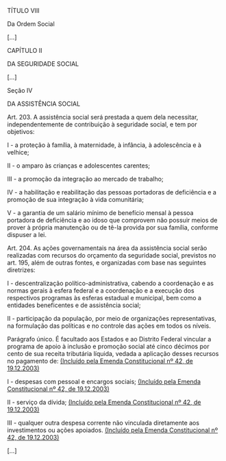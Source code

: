 TÍTULO VIII

Da Ordem Social

[…]

CAPÍTULO II

DA SEGURIDADE SOCIAL

[…]

Seção IV

DA ASSISTÊNCIA SOCIAL

Art. 203. A assistência social será prestada a quem dela necessitar, independentemente de contribuição à seguridade social, e tem por objetivos: 

I - a proteção à família, à maternidade, à infância, à adolescência e à velhice;

II - o amparo às crianças e adolescentes carentes;

III - a promoção da integração ao mercado de trabalho;

IV - a habilitação e reabilitação das pessoas portadoras de deficiência e a promoção de sua integração à vida comunitária;

V - a garantia de um salário mínimo de benefício mensal à pessoa portadora de deficiência e ao idoso que comprovem não possuir meios de prover à própria manutenção ou de tê-la provida por sua família, conforme dispuser a lei.

Art. 204. As ações governamentais na área da assistência social serão realizadas com recursos do orçamento da seguridade social, previstos no art. 195, além de outras fontes, e organizadas com base nas seguintes diretrizes: 

I - descentralização político-administrativa, cabendo a coordenação e as normas gerais à esfera federal e a coordenação e a execução dos respectivos programas às esferas estadual e municipal, bem como a entidades beneficentes e de assistência social;

II - participação da população, por meio de organizações representativas, na formulação das políticas e no controle das ações em todos os níveis.

Parágrafo único. É facultado aos Estados e ao Distrito Federal vincular a programa de apoio à inclusão e promoção social até cinco décimos por cento de sua receita tributária líquida, vedada a aplicação desses recursos no pagamento de:     [(Incluído pela Emenda Constitucional nº 42, de 19.12.2003)](http://www.planalto.gov.br/ccivil_03/constituicao/Emendas/Emc/emc42.htm#art1)

I - despesas com pessoal e encargos sociais;     [(Incluído pela Emenda Constitucional nº 42, de 19.12.2003)](http://www.planalto.gov.br/ccivil_03/constituicao/Emendas/Emc/emc42.htm#art1)

II - serviço da dívida;     [(Incluído pela Emenda Constitucional nº 42, de 19.12.2003)](http://www.planalto.gov.br/ccivil_03/constituicao/Emendas/Emc/emc42.htm#art1)

III - qualquer outra despesa corrente não vinculada diretamente aos investimentos ou ações apoiados.     [(Incluído pela Emenda Constitucional nº 42, de 19.12.2003)](http://www.planalto.gov.br/ccivil_03/constituicao/Emendas/Emc/emc42.htm#art1)

[…]